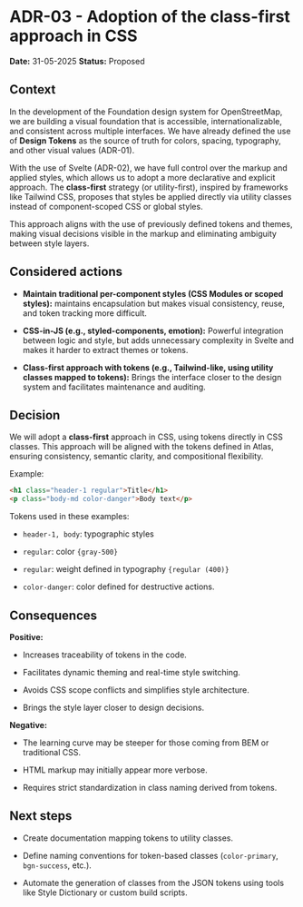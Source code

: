 # ADR-03 - Adoption of the class-first approach in CSS

**Date:** 31-05-2025
**Status:** Proposed

## Context

In the development of the Foundation design system for OpenStreetMap, we are building a visual foundation that is accessible, internationalizable, and consistent across multiple interfaces. We have already defined the use of **Design Tokens** as the source of truth for colors, spacing, typography, and other visual values (ADR-01).

With the use of Svelte (ADR-02), we have full control over the markup and applied styles, which allows us to adopt a more declarative and explicit approach. The **class-first** strategy (or utility-first), inspired by frameworks like Tailwind CSS, proposes that styles be applied directly via utility classes instead of component-scoped CSS or global styles.

This approach aligns with the use of previously defined tokens and themes, making visual decisions visible in the markup and eliminating ambiguity between style layers.

## Considered actions

* **Maintain traditional per-component styles (CSS Modules or scoped styles):** maintains encapsulation but makes visual consistency, reuse, and token tracking more difficult.

* **CSS-in-JS (e.g., styled-components, emotion):** Powerful integration between logic and style, but adds unnecessary complexity in Svelte and makes it harder to extract themes or tokens.

* **Class-first approach with tokens (e.g., Tailwind-like, using utility classes mapped to tokens):** Brings the interface closer to the design system and facilitates maintenance and auditing.

## Decision

We will adopt a **class-first** approach in CSS, using tokens directly in CSS classes. This approach will be aligned with the tokens defined in Atlas, ensuring consistency, semantic clarity, and compositional flexibility.

Example:

```html
<h1 class="header-1 regular">Title</h1>  
<p class="body-md color-danger">Body text</p>
```

Tokens used in these examples:

* `header-1, body`: typographic styles

* `regular`: color `{gray-500}`

* `regular`: weight defined in typography `{regular (400)}`

* `color-danger`: color defined for destructive actions.

## **Consequences**

**Positive:**

  * Increases traceability of tokens in the code.

  * Facilitates dynamic theming and real-time style switching.

  * Avoids CSS scope conflicts and simplifies style architecture.

  * Brings the style layer closer to design decisions.

**Negative:**

  * The learning curve may be steeper for those coming from BEM or traditional CSS.

  * HTML markup may initially appear more verbose.

  * Requires strict standardization in class naming derived from tokens.

## Next steps

* Create documentation mapping tokens to utility classes.

* Define naming conventions for token-based classes (`color-primary`, `bgn-success`, etc.).

* Automate the generation of classes from the JSON tokens using tools like Style Dictionary or custom build scripts.